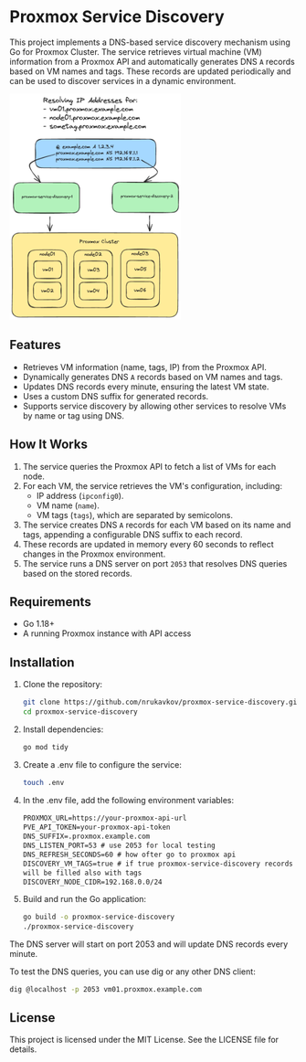 # Proxmox Service Discovery

This project implements a DNS-based service discovery mechanism using Go for Proxmox Cluster. The service retrieves virtual machine (VM) information from a Proxmox API and automatically generates DNS `A` records based on VM names and tags. These records are updated periodically and can be used to discover services in a dynamic environment.

<img src="scheme.excalidraw.png" width="300">

## Features

- Retrieves VM information (name, tags, IP) from the Proxmox API.
- Dynamically generates DNS `A` records based on VM names and tags.
- Updates DNS records every minute, ensuring the latest VM state.
- Uses a custom DNS suffix for generated records.
- Supports service discovery by allowing other services to resolve VMs by name or tag using DNS.

## How It Works

1. The service queries the Proxmox API to fetch a list of VMs for each node.
2. For each VM, the service retrieves the VM's configuration, including:
   - IP address (`ipconfig0`).
   - VM name (`name`).
   - VM tags (`tags`), which are separated by semicolons.
3. The service creates DNS `A` records for each VM based on its name and tags, appending a configurable DNS suffix to each record.
4. These records are updated in memory every 60 seconds to reflect changes in the Proxmox environment.
5. The service runs a DNS server on port `2053` that resolves DNS queries based on the stored records.

## Requirements

- Go 1.18+
- A running Proxmox instance with API access

## Installation

1. Clone the repository:

    ```sh
    git clone https://github.com/nrukavkov/proxmox-service-discovery.git
    cd proxmox-service-discovery
    ```
2. Install dependencies:

    ```sh
    go mod tidy
    ```
3. Create a .env file to configure the service:

    ```sh
    touch .env
    ```

4. In the .env file, add the following environment variables:

    ```
    PROXMOX_URL=https://your-proxmox-api-url
    PVE_API_TOKEN=your-proxmox-api-token
    DNS_SUFFIX=.proxmox.example.com
    DNS_LISTEN_PORT=53 # use 2053 for local testing
    DNS_REFRESH_SECONDS=60 # how ofter go to proxmox api
    DISCOVERY_VM_TAGS=true # if true proxmox-service-discovery records will be filled also with tags
    DISCOVERY_NODE_CIDR=192.168.0.0/24
    ```

5. Build and run the Go application:

    ```sh
    go build -o proxmox-service-discovery
    ./proxmox-service-discovery
    ```

The DNS server will start on port 2053 and will update DNS records every minute.

To test the DNS queries, you can use dig or any other DNS client:

```sh
dig @localhost -p 2053 vm01.proxmox.example.com
```

## License

This project is licensed under the MIT License. See the LICENSE file for details.